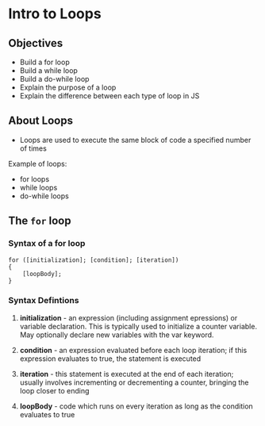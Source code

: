 # Intro to Loops

## Objectives

- Build a for loop
- Build a while loop
- Build a do-while loop
- Explain the purpose of a loop
- Explain the difference between each type of loop in JS

## About Loops

- Loops are used to execute the same block of code a specified number of times

Example of loops:

- for loops
- while loops
- do-while loops

## The `for` loop

### Syntax of a for loop

```
for ([initialization]; [condition]; [iteration])
{
    [loopBody];
}
```

### Syntax Defintions

1. **initialization** - an expression (including assignment epressions) or variable declaration. This is typically used to initialize a counter variable. May optionally declare new variables with the var keyword.

2. **condition** - an expression evaluated before each loop iteration; if this expression evaluates to true, the statement is executed

3. **iteration** - this statement is executed at the end of each iteration; usually involves incrementing or decrementing a counter, bringing the loop closer to ending

4. **loopBody** - code which runs on every iteration as long as the condition evaluates to true
